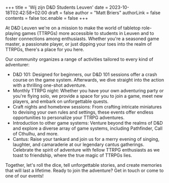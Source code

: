 +++
title = 'Wij zijn D&D Students Leuven'
date = 2023-10-18T02:42:58+02:00
draft = false
author = "Matt Briers" 
authorLink = false
contents = false
toc.enable = false
+++

At D&D Leuven we're on a mission to make the world of tabletop role-playing games (TTRPGs) more accessible to students in Leuven and to foster connections among enthusiasts. Whether you're a seasoned game master, a passionate player, or just dipping your toes into the realm of TTRPGs, there's a place for you here.

Our community organizes a range of activities tailored to every kind of adventurer:
- D&D 101: Designed for beginners, our D&D 101 sessions offer a crash course on the game system. Afterwards, we dive straight into the action with a thrilling one-shot adventure.
- Monthly TTRPG night: Whether you have your own adventuring party or you're flying solo, we provide a space for you to join a game, meet new players, and embark on unforgettable quests.
- Craft nights and homebrew sessions: From crafting intricate miniatures to devising your own rules and settings, these events offer endless opportunities to personalize your TTRPG adventures.
- Introduction to other game systems: Venture beyond the realms of D&D and explore a diverse array of game systems, including Pathfinder, Call of Cthulhu, and more.
- Cantus: Raise your tankard and join us for a merry evening of singing, laughter, and camaraderie at our legendary cantus gatherings. Celebrate the spirit of adventure with fellow TTRPG enthusiasts as we toast to friendship, where the true magic of TTRPGs lies.

Together, let's roll the dice, tell unforgettable stories, and create memories that will last a lifetime. Ready to join the adventure? Get in touch or come to one of our events!
